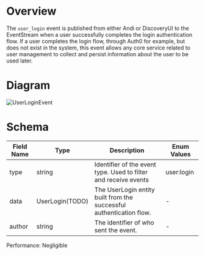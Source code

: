 # Overview

The `user_login` event is published from either Andi or DiscoveryUI to the EventStream when a user successfully completes the login authentication flow. If a user completes the login flow, through Auth0 for example, but does not exist in the system, this event allows any core service related to user management to collect and persist information about the user to be used later.

# Diagram

![UserLoginEvent](https://github.com/UrbanOS-Public/smartcitiesdata/assets/79863335/e5daa9cb-20ad-485e-b5d2-8a526431417b)


# Schema

| Field Name | Type | Description | Enum Values |
| - | - | - | - |
| type | string | Identifier of the event type. Used to filter and receive events | user:login |
| data | UserLogin(TODO) | The UserLogin entity built from the successful authentication flow. | - |
| author | string | The identifier of who sent the event. | - |

Performance: Negligible